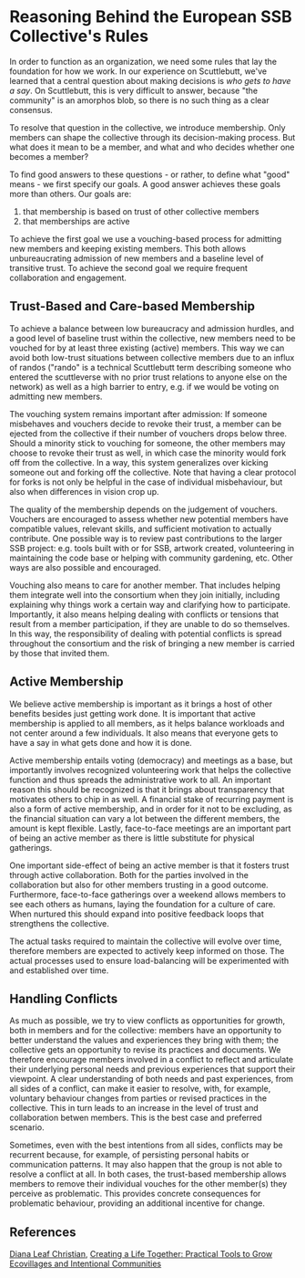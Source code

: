 # Reasoning Behind the European SSB Collective's Rules

In order to function as an organization, we need some rules that lay the foundation for how we work. In our experience on Scuttlebutt, we've learned that a central question about making decisions is _who gets to have a say_. On Scuttlebutt, this is very difficult to answer, because "the community" is an amorphos blob, so there is no such thing as a clear consensus.

To resolve that question in the collective, we introduce membership. Only members can shape the collective through its decision-making process. But what does it mean to be a member, and what and who decides whether one becomes a member?

To find good answers to these questions - or rather, to define what "good" means - we first specify our goals. A good answer achieves these goals more than others. Our goals are:

1. that membership is based on trust of other collective members
2. that memberships are active

To achieve the first goal we use a vouching-based process for admitting new members and keeping existing members. This both allows unbureaucrating admission of new members and a baseline level of transitive trust. To achieve the second goal we require frequent collaboration and engagement.

## Trust-Based and Care-based Membership

To achieve a balance between low bureaucracy and admission hurdles, and a good level of baseline trust within the collective, new members need to be vouched for by at least three existing (active) members. This way we can avoid both low-trust situations between collective members due to an influx of randos ("rando" is a technical Scuttlebutt term describing someone who entered the scuttleverse with no prior trust relations to anyone else on the network) as well as a high barrier to entry, e.g. if we would be voting on admitting new members.

The vouching system remains important after admission: If someone misbehaves and vouchers decide to revoke their trust, a member can be ejected from the collective if their number of vouchers drops below three. Should a minority stick to vouching for someone, the other members may choose to revoke their trust as well, in which case the minority would fork off from the collective. In a way, this system generalizes over kicking someone out and forking off the collective. Note that having a clear protocol for forks is not only be helpful in the case of individual misbehaviour, but also when differences in vision crop up.

The quality of the membership depends on the judgement of vouchers. Vouchers are encouraged to assess whether new potential members have compatible values, relevant skills, and sufficient motivation to actually contribute. One possible way is to review past contributions to the larger SSB project: e.g. tools built with or for SSB, artwork created, volunteering in maintaining the code base or helping with community gardening, etc. Other ways are also possible and encouraged.

Vouching also means to care for another member. That includes helping them integrate well into the consortium when they join initially, including explaining why things work a certain way and clarifying how to participate. Importantly, it also means helping dealing with conflicts or tensions that result from a member participation, if they are unable to do so themselves. In this way, the responsibility of dealing with potential conflicts is spread throughout the consortium and the risk of bringing a new member is carried by those that invited them.   

## Active Membership

We believe active membership is important as it brings a host of other benefits besides just getting work done. It is important that active membership is applied to all members, as it helps balance workloads and not center around a few individuals. It also means that everyone gets to have a say in what gets done and how it is done. 

Active membership entails voting (democracy) and meetings as a base, but importantly involves recognized volunteering work that helps the collective function and thus spreads the administrative work to all. An important reason this should be recognized is that it brings about transparency that motivates others to chip in as well. A financial stake of recurring payment is also a form of active membership, and in order for it not to be excluding, as the financial situation can vary a lot between the different members, the amount is kept flexible. Lastly, face-to-face meetings are an important part of being an active member as there is little substitute for physical gatherings.

One important side-effect of being an active member is that it fosters trust through active collaboration. Both for the parties involved in the collaboration but also for other members trusting in a good outcome. Furthermore, face-to-face gatherings over a weekend allows members to see each others as humans, laying the foundation for a culture of care. When nurtured this should expand into positive feedback loops that strengthens the collective.

The actual tasks required to maintain the collective will evolve over time, therefore members are expected to actively keep informed on those. The actual processes used to ensure load-balancing will be experimented with and established over time.

## Handling Conflicts

As much as possible, we try to view conflicts as opportunities for growth, both in members and for the collective: members have an opportunity to better understand the values and experiences they bring with them; the collective gets an opportunity to revise its practices and documents. We therefore encourage members involved in a conflict to reflect and articulate their underlying personal needs and previous experiences that support their viewpoint. A clear understanding of both needs and past experiences, from all sides of a conflict, can make it easier to resolve, with, for example, voluntary behaviour changes from parties or revised practices in the collective. This in turn leads to an increase in the level of trust and collaboration betwen members. This is the best case and preferred scenario.

Sometimes, even with the best intentions from all sides, conflicts may be recurrent because, for example, of persisting personal habits or communication patterns. It may also happen that the group is not able to resolve a conflict at all. In both cases, the trust-based membership allows members to remove their individual vouches for the other member(s) they perceive as problematic. This provides concrete consequences for problematic behaviour, providing an additional incentive for change.

## References

[Diana Leaf Christian](https://en.wikipedia.org/wiki/Diana_Leafe_Christian), [Creating a Life Together: Practical Tools to Grow Ecovillages and Intentional Communities](https://dianaleafechristian.org/creating_a_life_together_practical_tools_to_grow_ecovillages_and_intentional_communities.html)
